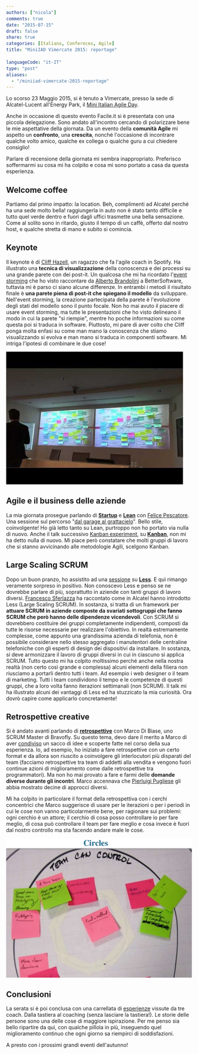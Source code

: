 ```yaml
---
authors: ["nicola"]
comments: true
date: "2015-07-15"
draft: false
share: true
categories: [Italiano, Confereces, Agile]
title: "MiniIAD Vimercate 2015: reportage"

languageCode: "it-IT"
type: "post"
aliases: 
  - "/miniiad-vimercate-2015-reportage"
---
```


Lo scorso 23 Maggio 2015, si è tenuto a Vimercate, presso la sede di Alcatel-Lucent all'Energy Park, il [Mini Italian Agile Day](http://www.agileday.it/mini/2015/vimercate/).

Anche in occasione di questo evento Facile.it si è presentata con una piccola delegazione. Sono andato all'incontro cercando di polarizzare bene le mie aspettative della giornata. Da un evento della **comunità Agile** mi aspetto un **confronto**, una **crescita**, nonché l'occasione di incontrare qualche volto amico, qualche ex collega o qualche guru a cui chiedere consiglio!

Parlare di recensione della giornata mi sembra inappropriato. Preferisco soffermarmi su cosa mi ha colpito e cosa mi sono portato a casa da questa esperienza.

## Welcome coffee
Partiamo dal primo impatto: la location. Beh, complimenti ad Alcatel perché ha una sede molto bella! raggiungerla in auto non è stato tanto difficile e tutto quel verde dentro e fuori dagli uffici trasmette una bella sensazione. Come al solito sono in ritardo, giusto il tempo di un caffè, offerto dal nostro host, e qualche stretta di mano e subito si comincia.

## Keynote
Il keynote è di [Cliff Hazell](https://twitter.com/ixhd), un ragazzo che fa l'agile coach in Spotify. Ha illustrato una **tecnica di visualizzazione** della conoscenza e dei processi su una grande parete con dei post-it. Un qualcosa che mi ha ricordato l'[event storming](http://ziobrando.blogspot.it/2013/11/introducing-event-storming.html) che ho visto raccontare da [Alberto Brandolini](http://www.avanscoperta.it/it/author/a-brandolini/) a BetterSoftware, tuttavia mi è parso ci siano alcune differenze. In entrambi i metodi il risultato finale è **una parete piena di post-it che spiegano il modello** da sviluppare. Nell'event storming, la creazione partecipata della parete è l'evoluzione degli stati del modello sono il punto focale. Non ho mai avuto il piacere di usare event storming, ma tutte le presentazioni che ho visto delineano il modo in cui la parete "si riempie", mentre ho poche informazioni su come questa poi si traduca in software. Piuttosto, mi pare di aver colto che Cliff ponga molta enfasi su come man mano la conoscenza che stiamo visualizzando si evolva e man mano si traduca in componenti software. Mi intriga l'ipotesi di combinare le due cose!

![](/images/miniiad-vimercate-2015-reportage/visualization.jpg)

## Agile e il business delle aziende
La mia giornata prosegue parlando di **[Startup](http://www.ideastartup.it/startupzionario/)** e **[Lean](https://it.wikipedia.org/wiki/Produzione_snella)** con [Felice Pescatore](https://twitter.com/felicepescatore). Una sessione sul percorso "[dal garage al grattacielo](http://www.agileday.it/mini/2015/vimercate/#leanstartup)". Bello stile, coinvolgente! Ho già letto tanto su Lean, purtroppo non ho portato via nulla di nuovo.
Anche il talk successivo [Kanban experiment](http://www.agileday.it/mini/2015/vimercate/#Kanban_experiment), su **[Kanban](https://it.wikipedia.org/wiki/Kanban)**, non mi ha detto nulla di nuovo. Mi piace però constatare che molti gruppi di lavoro che si stanno avvicinando alle metodologie Agili, scelgono Kanban.

## Large Scaling SCRUM
Dopo un buon pranzo, ho assistito ad una [sessione](http://www.agileday.it/mini/2015/vimercate/#LeSS_Adoption) su **[Less](http://less.works/)**. E quì rimango veramente sorpreso in positivo. Non conoscevo Less e penso se ne dovrebbe parlare di più, soprattutto in aziende con tanti gruppi di lavoro diversi. [Francesco Sferlazza](https://www.youtube.com/watch?v=PTjnw9EXsD4) ha raccontato come in Alcatel hanno introdotto Less (Large Scaling SCRUM). In sostanza, si tratta di un framework per **attuare SCRUM in aziende composte da svariati sottogruppi che fanno SCRUM che però hanno delle dipendenze vicendevoli**. Con SCRUM si dovrebbero costituire dei gruppi completamente indipendenti, composti da tutte le risorse necessarie per realizzare l'obiettivo. In realtà estremamente complesse, come appunto una grandissima azienda di telefonia, non è possibile considerare nello stesso aggregato i manutentori delle centraline telefoniche con gli esperti di design dei dispositivi da installare. In sostanza, si deve armonizzare il lavoro di gruppi diversi in cui in ciascuno si applica SCRUM.
Tutto questo mi ha colpito moltissimo perché anche nella nostra realtà (non certo così grande e complessa) alcuni elementi della filiera non riusciamo a portarli dentro tutti i team. Ad esempio i web designer o il team di marketing. Tutti i team condividono il tempo e le competenze di questi gruppi, che a loro volta fanno iterazioni settimanali (non SCRUM). Il talk mi ha illustrato alcuni dei vantaggi di Less ed ha stuzzicato la mia curiosità. Ora dovrò capire come applicarlo concretamente!

## Retrospettive creative
Si è andato avanti parlando di **[retrospettive](http://retrospectivewiki.org/index.php?title=Main_Page)** con Marco Di Biase, uno SCRUM Master di Bravofly. Su questo tema, devo dare il merito a Marco di aver [condiviso](http://www.agileday.it/mini/2015/vimercate/#Miglioramento_continuo) un sacco di idee e scoperte fatte nel corso della sua esperienza. Io, ad esempio, ho iniziato a fare retrospettive con un certo format e da allora son riuscito a coinvolgere gli interlocutori più disparati del team (facciamo retrospettive tra team di addetti alla vendita e vengono fuori continue azioni di miglioramento come dalle retrospettive tra programmatori). Ma non ho mai provato a fare e farmi delle **domande diverse durante gli incontri**. Marco accennava che [Pierluigi Pugliese](https://twitter.com/p_pugliese) gli abbia mostrato decine di approcci diversi. 

Mi ha colpito in particolare il format della retrospettiva con i cerchi concentrici che Marco suggerisce di usare per le iterazioni o per i periodi in cui le cose non vanno particolarmente bene, per ragionare sui problemi: ogni cerchio è un attore; il cerchio di cosa posso controllare io per fare meglio, di cosa può controllare il team per fare meglio e cosa invece è fuori dal nostro controllo ma sta facendo andare male le cose.

![Retrospettiva con cerchi](/images/miniiad-vimercate-2015-reportage/retrospettiva-cerchi.jpg)

## Conclusioni
La serata si è poi conclusa con una carrellata di [esperienze](http://www.agileday.it/mini/2015/vimercate/#Agile_Coaches) vissute da tre coach. Dalla tastiera al coaching (senza lasciare la tastiera!). Le storie delle persone sono una delle cose di maggiore ispirazione. Per me penso sia bello ripartire da qui, con qualche pillola in più, inseguendo quel miglioramento continuo che ogni giorno sa riempirci di soddisfazioni. 

A presto con i prossimi grandi eventi dell'autunno!

